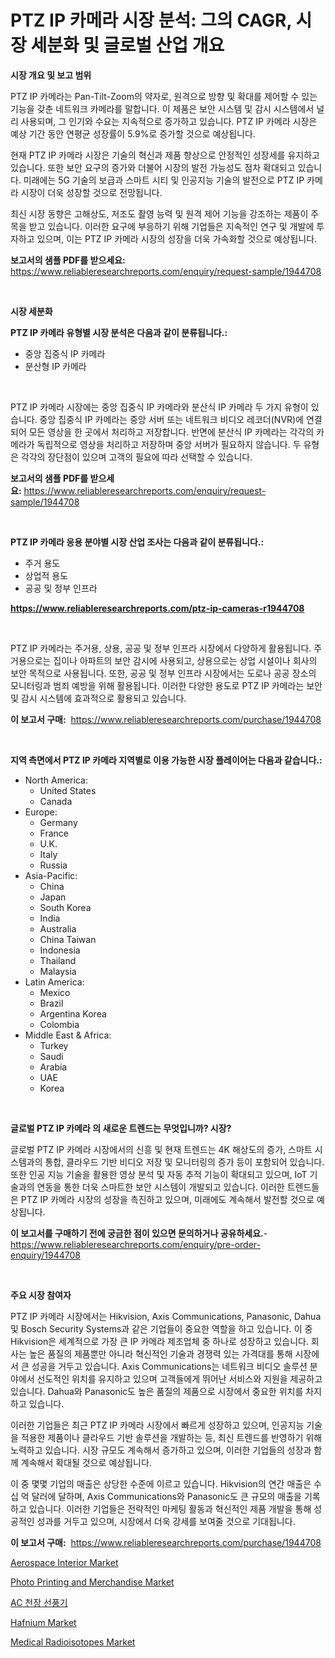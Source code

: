 <p><h1>PTZ IP 카메라 시장 분석: 그의 CAGR, 시장 세분화 및 글로벌 산업 개요</h1></p><p><strong>시장 개요 및 보고 범위</strong></p>
<p><p>PTZ IP 카메라는 Pan-Tilt-Zoom의 약자로, 원격으로 방향 및 확대를 제어할 수 있는 기능을 갖춘 네트워크 카메라를 말합니다. 이 제품은 보안 시스템 및 감시 시스템에서 널리 사용되며, 그 인기와 수요는 지속적으로 증가하고 있습니다. PTZ IP 카메라 시장은 예상 기간 동안 연평균 성장률이 5.9%로 증가할 것으로 예상됩니다.</p><p>현재 PTZ IP 카메라 시장은 기술의 혁신과 제품 향상으로 안정적인 성장세를 유지하고 있습니다. 또한 보안 요구의 증가와 더불어 시장의 발전 가능성도 점차 확대되고 있습니다. 미래에는 5G 기술의 보급과 스마트 시티 및 인공지능 기술의 발전으로 PTZ IP 카메라 시장이 더욱 성장할 것으로 전망됩니다.</p><p>최신 시장 동향은 고해상도, 저조도 촬영 능력 및 원격 제어 기능을 강조하는 제품이 주목을 받고 있습니다. 이러한 요구에 부응하기 위해 기업들은 지속적인 연구 및 개발에 투자하고 있으며, 이는 PTZ IP 카메라 시장의 성장을 더욱 가속화할 것으로 예상됩니다.</p></p>
<p><strong>보고서의 샘플 PDF를 받으세요:</strong> <a href="https://www.reliableresearchreports.com/enquiry/request-sample/1944708">https://www.reliableresearchreports.com/enquiry/request-sample/1944708</a></p>
<p>&nbsp;</p>
<p><strong>시장 세분화</strong></p>
<p><strong>PTZ IP 카메라 유형별 시장 분석은 다음과 같이 분류됩니다.:</strong></p>
<p><ul><li>중앙 집중식 IP 카메라</li><li>분산형 IP 카메라</li></ul></p>
<p>&nbsp;</p>
<p><p>PTZ IP 카메라 시장에는 중앙 집중식 IP 카메라와 분산식 IP 카메라 두 가지 유형이 있습니다. 중앙 집중식 IP 카메라는 중앙 서버 또는 네트워크 비디오 레코더(NVR)에 연결되어 모든 영상을 한 곳에서 처리하고 저장합니다. 반면에 분산식 IP 카메라는 각각의 카메라가 독립적으로 영상을 처리하고 저장하며 중앙 서버가 필요하지 않습니다. 두 유형은 각각의 장단점이 있으며 고객의 필요에 따라 선택할 수 있습니다.</p></p>
<p><strong>보고서의 샘플 PDF를 받으세요:</strong>&nbsp;<a href="https://www.reliableresearchreports.com/enquiry/request-sample/1944708">https://www.reliableresearchreports.com/enquiry/request-sample/1944708</a></p>
<p>&nbsp;</p>
<p><strong> PTZ IP 카메라 응용 분야별 시장 산업 조사는 다음과 같이 분류됩니다.:</strong></p>
<p><ul><li>주거 용도</li><li>상업적 용도</li><li>공공 및 정부 인프라</li></ul></p>
<p><strong><a href="https://www.reliableresearchreports.com/ptz-ip-cameras-r1944708">https://www.reliableresearchreports.com/ptz-ip-cameras-r1944708</a></strong></p>
<p>&nbsp;</p>
<p><p>PTZ IP 카메라는 주거용, 상용, 공공 및 정부 인프라 시장에서 다양하게 활용됩니다. 주거용으로는 집이나 아파트의 보안 감시에 사용되고, 상용으로는 상업 시설이나 회사의 보안 목적으로 사용됩니다. 또한, 공공 및 정부 인프라 시장에서는 도로나 공공 장소의 모니터링과 범죄 예방을 위해 활용됩니다. 이러한 다양한 용도로 PTZ IP 카메라는 보안 및 감시 시스템에 효과적으로 활용되고 있습니다.</p></p>
<p><strong>이 보고서 구매:</strong>&nbsp; <a href="https://www.reliableresearchreports.com/purchase/1944708">https://www.reliableresearchreports.com/purchase/1944708</a></p>
<p>&nbsp;</p>
<p><strong>지역 측면에서 PTZ IP 카메라 지역별로 이용 가능한 시장 플레이어는 다음과 같습니다.:</strong></p>
<p><ul>
    <li>
        North America:
        <ul>
            <li>United States</li>
            <li>Canada</li>
        </ul>
    </li>
    <li>
        Europe:
        <ul>
            <li>Germany</li>
            <li>France</li>
            <li>U.K.</li>
            <li>Italy</li>
            <li>Russia</li>
        </ul>
    </li>
    <li>
        Asia-Pacific:
        <ul>
            <li>China</li>
            <li>Japan</li>
            <li>South Korea</li>
            <li>India</li>
            <li>Australia</li>
            <li>China Taiwan</li>
            <li>Indonesia</li>
            <li>Thailand</li>
            <li>Malaysia</li>
        </ul>
    </li>
    <li>
        Latin America:
        <ul>
            <li>Mexico</li>
            <li>Brazil</li>
            <li>Argentina Korea</li>
            <li>Colombia</li>
        </ul>
    </li>
    <li>
        Middle East & Africa:
        <ul>
            <li>Turkey</li>
            <li>Saudi</li>
            <li>Arabia</li>
            <li>UAE</li>
            <li>Korea</li>
        </ul>
    </li>
    </ul></p>
<p>&nbsp;</p>
<p><strong>글로벌 PTZ IP 카메라 의 새로운 트렌드는 무엇입니까? 시장?</strong></p>
<p><p>글로벌 PTZ IP 카메라 시장에서의 신흥 및 현재 트렌드는 4K 해상도의 증가, 스마트 시스템과의 통합, 클라우드 기반 비디오 저장 및 모니터링의 증가 등이 포함되어 있습니다. 또한 인공 지능 기술을 활용한 영상 분석 및 자동 추적 기능이 확대되고 있으며, IoT 기술과의 연동을 통한 더욱 스마트한 보안 시스템이 개발되고 있습니다. 이러한 트렌드들은 PTZ IP 카메라 시장의 성장을 촉진하고 있으며, 미래에도 계속해서 발전할 것으로 예상됩니다.</p></p>
<p><strong>이 보고서를 구매하기 전에 궁금한 점이 있으면 문의하거나 공유하세요.</strong>- <a href="https://www.reliableresearchreports.com/enquiry/pre-order-enquiry/1944708">https://www.reliableresearchreports.com/enquiry/pre-order-enquiry/1944708</a></p>
<p>&nbsp;</p>
<p><strong>주요 시장 참여자</strong></p>
<p><p>PTZ IP 카메라 시장에서는 Hikvision, Axis Communications, Panasonic, Dahua 및 Bosch Security Systems과 같은 기업들이 중요한 역할을 하고 있습니다. 이 중 Hikvision은 세계적으로 가장 큰 IP 카메라 제조업체 중 하나로 성장하고 있습니다. 회사는 높은 품질의 제품뿐만 아니라 혁신적인 기술과 경쟁력 있는 가격대를 통해 시장에서 큰 성공을 거두고 있습니다. Axis Communications는 네트워크 비디오 솔루션 분야에서 선도적인 위치를 유지하고 있으며 고객들에게 뛰어난 서비스와 지원을 제공하고 있습니다. Dahua와 Panasonic도 높은 품질의 제품으로 시장에서 중요한 위치를 차지하고 있습니다.</p><p>이러한 기업들은 최근 PTZ IP 카메라 시장에서 빠르게 성장하고 있으며, 인공지능 기술을 적용한 제품이나 클라우드 기반 솔루션을 개발하는 등, 최신 트렌드를 반영하기 위해 노력하고 있습니다. 시장 규모도 계속해서 증가하고 있으며, 이러한 기업들의 성장과 함께 계속해서 확대될 것으로 예상됩니다.</p><p>이 중 몇몇 기업의 매출은 상당한 수준에 이르고 있습니다. Hikvision의 연간 매출은 수십 억 달러에 달하며, Axis Communications와 Panasonic도 큰 규모의 매출을 기록하고 있습니다. 이러한 기업들은 전략적인 마케팅 활동과 혁신적인 제품 개발을 통해 성공적인 성과를 거두고 있으며, 시장에서 더욱 강세를 보여줄 것으로 기대됩니다.</p></p>
<p><strong>이 보고서 구매:</strong>&nbsp;&nbsp;<a href="https://www.reliableresearchreports.com/purchase/1944708">https://www.reliableresearchreports.com/purchase/1944708</a></p>
<p><p><a href="https://www.linkedin.com/pulse/aerospace-interior-market-size-share-amp-trends-analysis-report-y3zyc?trackingId=H%2B4%2B01AsdHHklzGcY1i07Q%3D%3D">Aerospace Interior Market</a></p><p><a href="https://github.com/bmorecock/Market-Research-Report-List-2/blob/main/photo-printing-and-merchandise-market.md">Photo Printing and Merchandise Market</a></p><p><a href="https://github.com/Skyleitney456456/Market-Research-Report-List-1/blob/main/176906023989.md">AC 천장 선풍기</a></p><p><a href="https://issuu.com/reportprime-2/docs/hafnium-market-size-2030.pptx">Hafnium Market</a></p><p><a href="https://github.com/Krish2023na/Market-Research-Report-List-4/blob/main/medical-radioisotopes-market.md">Medical Radioisotopes Market</a></p></p>